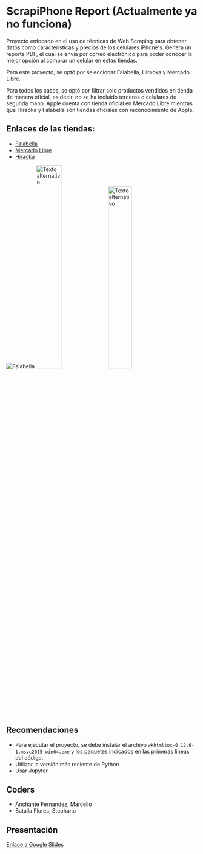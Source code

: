 # ScrapiPhone Report (Actualmente ya no funciona)

Proyecto enfocado en el uso de técnicas de Web Scraping para obtener datos como características y precios de los celulares iPhone's. Genera un reporte PDF, el cual se envía por correo electrónico para poder conocer la mejor opción al comprar un celular en estas tiendas.

Para este proyecto, se optó por seleccionar Falabella, Hiraoka y Mercado Libre.

Para todos los casos, se optó por filtrar solo productos vendidos en tienda de manera oficial, es decir, no se ha incluido terceros o celulares de segunda mano.
Apple cuenta con tienda oficial en Mercado Libre mientras que Hiraoka y Falabella son tiendas oficiales con reconocimiento de Apple.

## Enlaces de las tiendas:

- [Falabella](https://www.falabella.com.pe/falabella-pe/category/cat760706/Celulares-y-Telefonos?sortBy=derived.price.search%2Cdesc&facetSelected=true&f.derived.variant.sellerId=FALABELLA&f.product.brandName=apple) 
- [Mercado Libre](https://listado.mercadolibre.com.pe/celulares-telefonos/celulares-smartphones/apple/nuevo/_Tienda_apple_af_to#unapplied_filter_id%3Dinstallments%26unapplied_filter_name%3DPago%26unapplied_value_id%3Dno_interest%26unapplied_value_name%3DSin+inter%C3%A9s%26unapplied_autoselect%3Dfalse)
- [Hiraoka](https://hiraoka.com.pe/apple-peru/iphone)

![Falabella](https://images.falabella.com/v3/assets/bltf4ed0b9a176c126e/blt08ab96b59722f9c9/6285263adffcc8654954e6a0/logo-app-falabella.png) 
<img src="https://scontent.flim19-1.fna.fbcdn.net/v/t1.6435-9/77134492_1476326655865181_4572778824520957952_n.jpg?_nc_cat=1&ccb=1-7&_nc_sid=09cbfe&_nc_eui2=AeHhb4nE1HRZNbLBNCNIfklSAE1agH4SqykATVqAfhKrKXFwBC2LEKMi2Ou_Ok8kWtVo7F9PjLduPaDVaLiFT4fW&_nc_ohc=cw1JHMs2haMAX96R0Qt&_nc_ht=scontent.flim19-1.fna&oh=00_AfBeMfkLQOgeTuqICbcQ1TUfM49NUu-TGahH7_UH9gQOdw&oe=64C9B18F" width="37%" height="37%" alt="Texto alternativo"> 
<img src="https://images.milenio.com/wl-NdVX9oVkldJ5jL61ZAy-zYuk=/942x532/uploads/media/2020/03/19/codo-codo-mercado-libre-cambia_0_40_768_477.png" width="35%" height="35%" alt="Texto alternativo">

## Recomendaciones

- Para ejecutar el proyecto, se debe instalar el archivo ```wkhtmltox-0.12.6-1.msvc2015-win64.exe``` y los paquetes indicados en las primeras lineas del código.
- Utilizar la versión más reciente de Python
- Usar Jupyter

## Coders

- Anchante Fernandez, Marcello
- Batalla Flores, Stephano

## Presentación

[Enlace a Google Slides](https://docs.google.com/presentation/d/1mhZQPoIRSzXBxqDYwUWtNEKuesK5LV1nV8Wmwlcr9u8/edit?usp=sharing)


